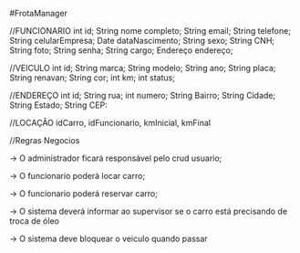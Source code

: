 #FrotaManager

//FUNCIONARIO
int id;
String nome completo;
String email;
String telefone;
String celularEmpresa;
Date dataNascimento;
String sexo;
String CNH;
String foto;
String senha;
String cargo;
Endereço endereço;



//VEICULO
int id;
String marca;
String modelo;
String ano;
String placa;
String renavan;
String cor;
int km;
int status;

//ENDEREÇO
int id;
String rua;
int numero;
String Bairro;
String Cidade;
String Estado;
String CEP:

//LOCAÇÂO 
idCarro, idFuncionario, kmInicial, kmFinal


//Regras Negocios

-> O administrador ficará responsável pelo crud usuario;

-> O funcionario poderá locar carro;

-> O funcionario poderá reservar carro;

-> O sistema deverá informar ao supervisor se o carro está precisando de troca de óleo

-> O sistema deve bloquear o veiculo quando passar 
